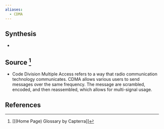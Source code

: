 ```yaml
---
aliases:
  - CDMA
---
```

## Synthesis
- 
## Source [^1]
- Code Division Multiple Access refers to a way that radio communication technology communicates. CDMA allows various users to send messages over the same frequency. The message are scrambled, encoded, and then reassembled, which allows for multi-signal usage.
## References

[^1]: [[(Home Page) Glossary by Capterra]]